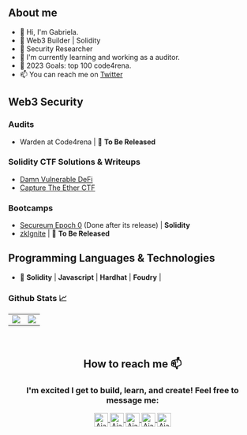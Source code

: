 
<!-- <p align="center">
   Typing SVG by DenverCoder1 - https://github.com/DenverCoder1/readme-typing-svg 
  <a href="https://github.com/DenverCoder1/readme-typing-svg">
    <img src="https://readme-typing-svg.demolab.com/?lines=I'm+Gabriela;Love+learning+new+things; Welcome+to+my+github&font=Petrona%20Code&center=true&width=940&height=45&color=97fa0c&vCenter=true&pause=1000&size=38" /></a>
</p> -->

## About me 
- 👋 Hi, I'm Gabriela.
- 🚀 Web3 Builder | Solidity
- 🔐 Security Researcher
- 🌱 I'm currently learning and working as a auditor.
- 🎯 2023 Goals: top 100 code4rena.
- 📫 You can reach me on [Twitter](https://twitter.com/0xgabit) 

## Web3 Security 

### Audits

- Warden at Code4rena | 🚧 **To Be Released**

### Solidity CTF Solutions & Writeups

- [Damn Vulnerable DeFi](https://github.com/catellaTech/DAMN-VULNERABLE-DEFI-CTF)
- [Capture The Ether CTF](https://github.com/catellaTech/CAPTURE-THE-ETHER-CTF)

### Bootcamps

- [Secureum Epoch 0](https://www.secureum.xyz/epoch0) (Done after its release) | **Solidity**
- [zkIgnite](https://minaprotocol.com/) | 🚧 **To Be Released**

## Programming Languages & Technologies
- 🚀 **Solidity** | **Javascript** | **Hardhat** | **Foudry** | 

<!-- <ul aling="justify"> -->
<!-- <li> 👀 I’m interested in the web3 space and all the innovation there.</li>
<li> 💞️ I’m looking to collaborate on startups which wanna change the life of our society with help blockchain tech. </li>
<li> ⚡ Fun fact: I love to entrepreneur, sports and meet passionate people.</li>
<li> 🎯 2022 Goals: Keeping learning more about web3. </li>
</ul> 
<!-- <br> -->


 ### Github Stats 📈

<table align="center">
  <tr>
 <td valign="top"><img  src="https://github-readme-stats.vercel.app/api/top-langs/?username=gab0071&theme=chartreuse-dark&card_width=450em)](https://github.com/anuraghazra/github-readme-stats"/></td>
    
<td valign="center"><img  src="https://github-readme-stats.vercel.app/api?username=gab0071&theme=chartreuse-dark&card_width=450em&show_icons=true)](https://github.com/anuraghazra/github-readme-stats"/></td>
</table>


<br>
<h2 align="center"> How to reach me 📫</h2> 
<h3 align="center">I'm excited I get to build, learn, and create! Feel free to message me: </h3>  
<div align="center">

 <p align="center">
<a href="https://twitter.com/0xgabit">
  <img align="center" alt="Ajay's Twitter" width="28px"  src="https://cdn.jsdelivr.net/npm/simple-icons@v3/icons/twitter.svg" />
</a>
<a href="https://www.linkedin.com/in/web3-gabriela-mendes/">
  <img align="center" alt="Ajay's Linkdein" width="28px" src="https://cdn.jsdelivr.net/npm/simple-icons@v3/icons/linkedin.svg" />
</a>
<a href="https://github.com/gab0071">
  <img align="center" alt="Ajay's Github" width="28px" src="https://cdn.jsdelivr.net/npm/simple-icons@v3/icons/github.svg" />
</a>
<a href="https://t.me/gabmende">
  <img align="center" alt="Ajay's Telegram" width="28px" src="https://cdn.jsdelivr.net/npm/simple-icons@v3/icons/telegram.svg" />
</a>
<a href="mailto:jeicarm7@gmail.com">
  <img align="center" alt="Ajay's Telegram" width="28px" src="https://cdn.jsdelivr.net/npm/simple-icons@v3/icons/gmail.svg" />
</a>   
</p>                                      
</div>


<br />
<!-- 
**gab0071/gab0071** is a ✨ _special_ ✨ repository because its `README.md` (this file) appears on your GitHub profile.

Here are some ideas to get you started:

- 🔭 I’m currently working on ...
- 🌱 I’m currently learning ...
- 👯 I’m looking to collaborate on ...
- 🤔 I’m looking for help with ...
- 💬 Ask me about ...
- 📫 How to reach me: ...
- 😄 Pronouns: ...
- ⚡ Fun fact:
🖤 ...
 -->
